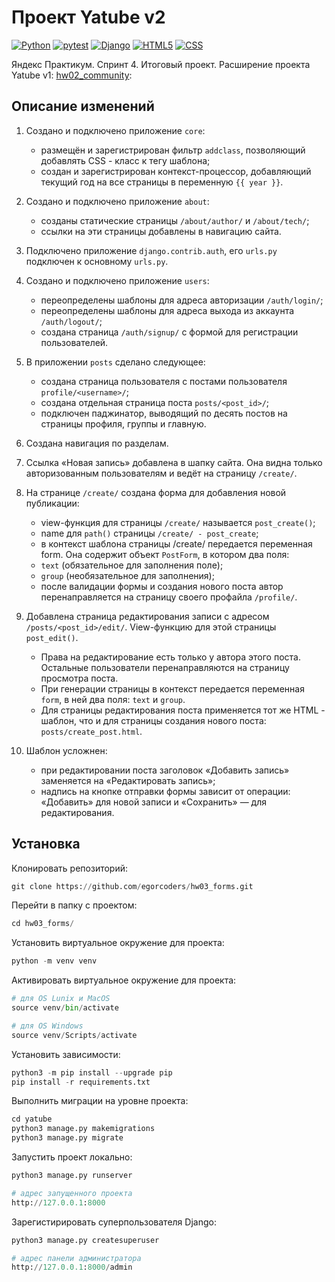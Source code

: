 # Проект Yatube v2

[![Python](https://img.shields.io/badge/-Python-464641?style=flat-square&logo=Python)](https://www.python.org/)
[![pytest](https://img.shields.io/badge/-pytest-464646?style=flat-square&logo=pytest)](https://docs.pytest.org/en/6.2.x/)
[![Django](https://img.shields.io/badge/-Django-464646?style=flat-square&logo=Django)](https://www.djangoproject.com/)
[![HTML5](https://img.shields.io/badge/-HTML5-464646?style=flat-square&logo=html5)](https://en.wikipedia.org/wiki/HTML5)
[![CSS](https://img.shields.io/badge/-CSS-464646?style=flat-square&logo=css3)](https://en.wikipedia.org/wiki/CSS)

Яндекс Практикум. Спринт 4. Итоговый проект. Расширение проекта Yatube v1: [hw02_community](https://github.com/egorcoders/hw02_community/):

## Описание изменений

1. Создано и подключено приложение `core`:

   - размещён и зарегистрирован фильтр `addclass`, позволяющий добавлять CSS - класс к тегу шаблона;
   - создан и зарегистрирован контекст-процессор, добавляющий текущий год на все страницы в переменную `{{ year }}`.

2. Создано и подключено приложение `about`:

   - созданы статические страницы `/about/author/` и `/about/tech/`;
   - ссылки на эти страницы добавлены в навигацию сайта.

3. Подключено приложение `django.contrib.auth`, его `urls.py` подключен к основному `urls.py`.

4. Создано и подключено приложение `users`:

   - переопределены шаблоны для адреса авторизации `/auth/login/`;
   - переопределены шаблоны для адреса выхода из аккаунта `/auth/logout/`;
   - создана страница `/auth/signup/` с формой для регистрации пользователей.

5. В приложении `posts` сделано следующее:

   - создана страница пользователя c постами пользователя `profile/<username>/`;
   - создана отдельная страница поста `posts/<post_id>/`;
   - подключен паджинатор, выводящий по десять постов на страницы профиля, группы и главную.

6. Создана навигация по разделам.

7. Ссылка «Новая запись» добавлена в шапку сайта. Она видна только авторизованным пользователям и ведёт на страницу `/create/`.

8. На странице `/create/` создана форма для добавления новой публикации:
   - view-функция для страницы `/create/` называется `post_create()`;
   - name для `path()` страницы `/create/ - post_create`;
   - в контекст шаблона страницы /create/ передается переменная form. Она содержит объект `PostForm`, в котором два поля:
   - `text` (обязательное для заполнения поле);
   - `group` (необязательное для заполнения);
   - после валидации формы и создания нового поста автор перенаправляется на страницу своего профайла `/profile/`.
9. Добавлена страница редактирования записи с адресом `/posts/<post_id>/edit/`. View-функцию для этой страницы `post_edit()`.
   - Права на редактирование есть только у автора этого поста. Остальные пользователи перенаправляются на страницу просмотра поста.
   - При генерации страницы в контекст передается переменная `form`, в ней два поля: `text` и `group`.
   - Для страницы редактирования поста применяется тот же HTML - шаблон, что и для страницы создания нового поста: `posts/create_post.html`.
10. Шаблон усложнен:
    - при редактировании поста заголовок «Добавить запись» заменяется на «Редактировать запись»;
    - надпись на кнопке отправки формы зависит от операции: «Добавить» для новой записи и «Сохранить» — для редактирования.

## Установка

Клонировать репозиторий:

```python
git clone https://github.com/egorcoders/hw03_forms.git
```

Перейти в папку с проектом:

```python
cd hw03_forms/
```

Установить виртуальное окружение для проекта:

```python
python -m venv venv
```

Активировать виртуальное окружение для проекта:

```python
# для OS Lunix и MacOS
source venv/bin/activate

# для OS Windows
source venv/Scripts/activate
```

Установить зависимости:

```python
python3 -m pip install --upgrade pip
pip install -r requirements.txt
```

Выполнить миграции на уровне проекта:

```python
cd yatube
python3 manage.py makemigrations
python3 manage.py migrate
```

Запустить проект локально:

```python
python3 manage.py runserver

# адрес запущенного проекта
http://127.0.0.1:8000
```

Зарегистирировать суперпользователя Django:

```python
python3 manage.py createsuperuser

# адрес панели администратора
http://127.0.0.1:8000/admin
```
